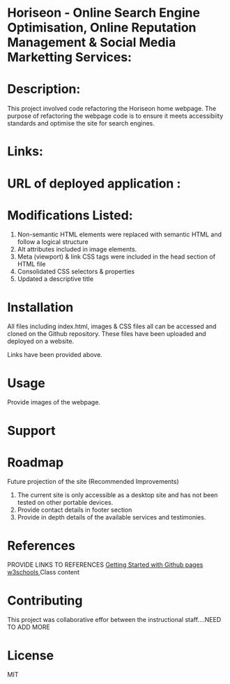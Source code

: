 # Horiseon - Online Search Engine Optimisation, Online Reputation Management & Social Media Marketting Services:

# Description:
This project involved code refactoring the Horiseon home webpage. The purpose of refactoring the webpage code is to ensure it meets accessibiity standards and optimise the site for search engines. 

# Links:
# URL of deployed application :


# Modifications Listed:
1. Non-semantic HTML elements were replaced with semantic HTML and follow a logical structure
2. Alt attributes included in image elements. 
3. Meta (viewport) & link CSS tags were included in the head section of HTML file
4. Consolidated CSS selectors & properties
5. Updated a descriptive title

# Installation 
All files including index.html, images & CSS files all can be accessed and cloned on the Github repository. These files have been uploaded and deployed on a website. 

Links have been provided above. 

# Usage
Provide images of the webpage.

# Support
# Roadmap
Future projection of the site (Recommended Improvements)
 1. The current site is only accessible as a desktop site and has not been tested on other portable devices.
 2. Provide contact details in footer section
 3. Provide in depth details of the available services and testimonies. 

# References
PROVIDE LINKS TO REFERENCES
<a href="https://www.youtube.com/watch?v=QyFcl_Fba-k&t=205s">Getting Started with Github pages </a>
<a href="https://www.w3schools.com/"> w3schools </a>
Class content 


# Contributing
This project was collaborative effor between the instructional staff....NEED TO ADD MORE
# License
MIT

